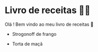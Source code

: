 # Livro de receitas :man_cook:

Olá ! Bem vindo ao meu livro de receitas :wave:

- Strogonoff de frango

- Torta de maçã 
